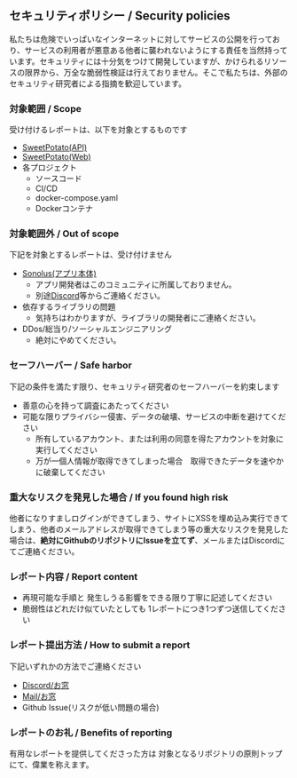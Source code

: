 ## セキュリティポリシー / Security policies
私たちは危険でいっぱいなインターネットに対してサービスの公開を行っており、サービスの利用者が悪意ある他者に襲われないようにする責任を当然持っています。セキュリティには十分気をつけて開発していますが、かけられるリソースの限界から、万全な脆弱性検証は行えておりません。そこで私たちは、外部のセキュリティ研究者による指摘を歓迎しています。

### 対象範囲 / Scope
受け付けるレポートは、以下を対象とするものです
- [SweetPotato(API)](https://servers.purplepalette.net)
- [SweetPotato(Web)](https://potato.purplepalette.net)
- 各プロジェクト
  - ソースコード
  - CI/CD
  - docker-compose.yaml
  - Dockerコンテナ

### 対象範囲外 / Out of scope
下記を対象とするレポートは、受け付けません
- [Sonolus(アプリ本体)](http://sonolus.com/)
  - アプリ開発者はこのコミュニティに所属しておりません。
  - 別途[Discord](https://discord.gg/ysEUZ3D)等からご連絡ください。
- 依存するライブラリの問題
  - 気持ちはわかりますが、ライブラリの開発者にご連絡ください。
- DDos/総当り/ソーシャルエンジニアリング
  - 絶対にやめてください。

### セーフハーバー / Safe harbor
下記の条件を満たす限り、セキュリティ研究者のセーフハーバーを約束します
- 善意の心を持って調査にあたってください
- 可能な限りプライバシー侵害、データの破壊、サービスの中断を避けてください
  - 所有しているアカウント、または利用の同意を得たアカウントを対象に実行してください
  - 万が一個人情報が取得できてしまった場合　取得できたデータを速やかに破棄してください

### 重大なリスクを発見した場合 / If you found high risk
他者になりすましログインができてしまう、サイトにXSSを埋め込み実行できてしまう、他者のメールアドレスが取得できてしまう等の重大なリスクを発見した場合は、**絶対にGithubのリポジトリにIssueを立てず**、メールまたはDiscordにてご連絡ください。

### レポート内容 / Report content
- 再現可能な手順と 発生しうる影響をできる限り丁寧に記述してください
- 脆弱性はどれだけ似ていたとしても 1レポートにつき1つずつ送信してください

### レポート提出方法 / How to submit a report
下記いずれかの方法でご連絡ください
- [Discord/お窓](https://discord.com/invite/U7JRQTdnW3)
- [Mail/お窓](mailto:dsgamer777@gmail.com)
- Github Issue(リスクが低い問題の場合)

### レポートのお礼 / Benefits of reporting
有用なレポートを提供してくださった方は 対象となるリポジトリの原則トップにて、偉業を称えます。
